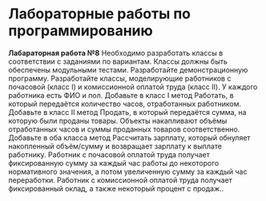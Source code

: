 # Лабораторные работы по программированию

**Лабараторная работа №8**
Необходимо разработать классы в соответствии с заданиями по вариантам. Классы должны быть обеспечены модульными тестами. Разработайте демонстрационную программу.
Разработайте классы, моделирующие работников с почасовой (класс I) и комиссионной оплатой труда (класс II). У каждого работника есть ФИО и пол. Добавьте в класс I метод Работать, в который передаётся количество часов, отработанных работником. Добавьте в класс II метод Продать, в который передаётся сумма, на которую были проданы товары. Объекты накапливают объёмы отработанных часов и суммы проданных товаров соответственно. Добавьте в оба класса метод Рассчитать зарплату, который обнуляет накопленный объём/сумму и возвращает зарплату к выплате работнику. Работник с почасовой оплатой труда получает фиксированную сумму за каждый час работы до некоторого нормативного значения, а потом увеличенную сумму за каждый час переработки. Работник с комиссионной оплатой труда получает фиксированный оклад, а также некоторый процент с продаж..
